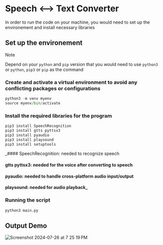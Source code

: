 # Speech <--> Text Converter

In order to run the code on your machine, you would need to set up the environement and install necessary libraries

## Set up the environement
> [!NOTE]  
> Depend on your ```python``` and ```pip``` version that you would need to use ```python3``` or ```python```, ```pip3``` or ```pip``` as the command
>
> 


### Create and activate a virtual environment to avoid any conflicting packages or configurations
```python
python3 -m venv myenv
source myenv/bin/activate
```


### Install the required libraries for the program 
```python
pip3 install SpeechRecognition   
pip3 install gtts pyttsx3        
pip3 install pyaudio             
pip3 install playsound          
pip3 install setuptools
```


_#### SpeechRecognition: needed to recognize speech
#### gtts pyttsx3: needed for the voice after converting to speech
#### pyaudio: needed to handle cross-platform audio input/output
#### playsound: needed for audio playback_




### Running the script 

```python
python3 main.py
```


## Output Demo
![Screenshot 2024-07-26 at 7 25 19 PM](https://github.com/user-attachments/assets/96e5e788-197d-4dad-8aa8-e16488135fa6)
